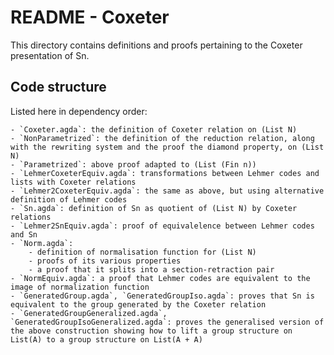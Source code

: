 # README - Coxeter

This directory contains definitions and proofs pertaining to the Coxeter presentation of Sn.

## Code structure

Listed here in dependency order:

    - `Coxeter.agda`: the definition of Coxeter relation on (List N)
    - `NonParametrized`: the definition of the reduction relation, along with the rewriting system and the proof the diamond property, on (List N)
    - `Parametrized`: above proof adapted to (List (Fin n))
    - `LehmerCoxeterEquiv.agda`: transformations between Lehmer codes and lists with Coxeter relations
    - `Lehmer2CoxeterEquiv.agda`: the same as above, but using alternative definition of Lehmer codes
    - `Sn.agda`: definition of Sn as quotient of (List N) by Coxeter relations
    - `Lehmer2SnEquiv.agda`: proof of equivalelence between Lehmer codes and Sn
    - `Norm.agda`:
        - definition of normalisation function for (List N)
        - proofs of its various properties
        - a proof that it splits into a section-retraction pair
    - `NormEquiv.agda`: a proof that Lehmer codes are equivalent to the image of normalization function
    - `GeneratedGroup.agda`, `GeneratedGroupIso.agda`: proves that Sn is equivalent to the group generated by the Coxeter relation
    - `GeneratedGroupGeneralized.agda`, `GeneratedGroupIsoGeneralized.agda`: proves the generalised version of the above construction showing how to lift a group structure on List(A) to a group structure on List(A + A)